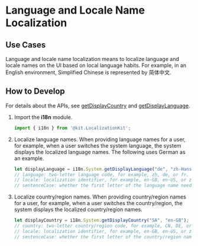 # Language and Locale Name Localization


## Use Cases

Language and locale name localization means to localize language and locale names on the UI based on local language habits. For example, in an English environment, Simplified Chinese is represented by 简体中文.


## How to Develop

For details about the APIs, see [getDisplayCountry](../reference/apis-localization-kit/js-apis-i18n.md#getdisplaycountry9) and [getDisplayLanguage](../reference/apis-localization-kit/js-apis-i18n.md#getdisplaylanguage9).

1. Import the **i18n** module.
   ```ts
   import { i18n } from '@kit.LocalizationKit';
   ```

2. Localize language names.
   When providing language names for a user, for example, when a user switches the system language, the system displays the localized language names. The following uses German as an example.
   ```ts
   let displayLanguage = i18n.System.getDisplayLanguage("de", "zh-Hans-CN"); // German
   // language: two-letter language code, for example, zh, de, or fr.
   // locale: localization identifier, for example, en-GB, en-US, or zh-Hans-CN.
   // sentenceCase: whether the first letter of the language name needs to be capitalized. The default value is true.
   ```

3. Localize country/region names.
   When providing country/region names for a user, for example, when a user switches the country/region, the system displays the localized country/region names.
   ```ts
   let displayCountry = i18n.System.getDisplayCountry("SA", "en-GB"); // Saudi Arabia
   // country: two-letter country/region code, for example, CN, DE, or SA.
   // locale: localization identifier, for example, en-GB, en-US, or zh-Hans-CN.
   // sentenceCase: whether the first letter of the country/region name needs to be capitalized. The default value is true.
   ```
<!--no_check-->